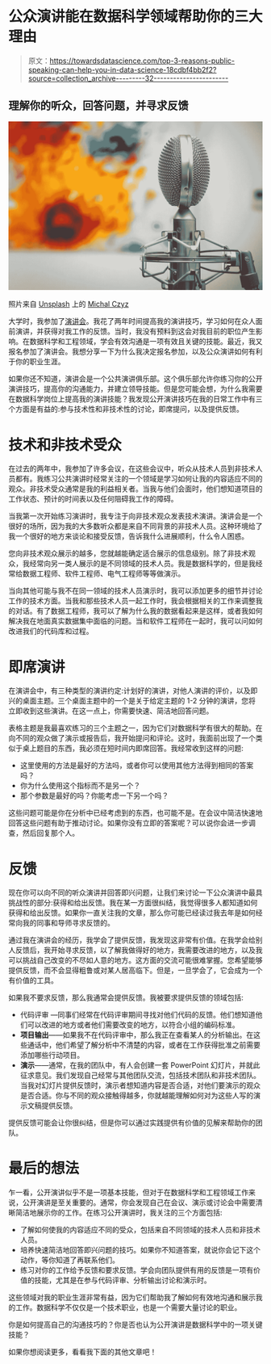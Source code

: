 # 公众演讲能在数据科学领域帮助你的三大理由

> 原文：<https://towardsdatascience.com/top-3-reasons-public-speaking-can-help-you-in-data-science-18cdbf4bb2f2?source=collection_archive---------32----------------------->

## 理解你的听众，回答问题，并寻求反馈

![](img/3a0a5bd8e77ada847785ef1354957595.png)

照片来自 [Unsplash](https://unsplash.com/) 上的 [Michal Czyz](https://unsplash.com/@digitalmike)

大学时，我参加了[演讲会](https://www.toastmasters.org/)。我花了两年时间提高我的演讲技巧，学习如何在众人面前演讲，并获得对我工作的反馈。当时，我没有预料到这会对我目前的职位产生影响。在数据科学和工程领域，学会有效沟通是一项有效且关键的技能。最近，我又报名参加了演讲会。我想分享一下为什么我决定报名参加，以及公众演讲如何有利于你的职业生涯。

如果你还不知道，演讲会是一个公共演讲俱乐部。这个俱乐部允许你练习你的公开演讲技巧，提高你的沟通能力，并建立领导技能。但是您可能会想，为什么我需要在数据科学岗位上提高我的演讲技能？我发现公开演讲技巧在我的日常工作中有三个方面是有益的:参与技术性和非技术性的讨论，即席提问，以及提供反馈。

# 技术和非技术受众

在过去的两年中，我参加了许多会议，在这些会议中，听众从技术人员到非技术人员都有。我练习公共演讲时经常关注的一个领域是学习如何让我的内容适应不同的观众。非技术受众通常是我的利益相关者。当我与他们会面时，他们想知道项目的工作状态、预计的时间表以及任何阻碍我工作的障碍。

当我第一次开始练习演讲时，我专注于向非技术观众发表技术演讲。演讲会是一个很好的场所，因为我的大多数听众都是来自不同背景的非技术人员。这种环境给了我一个很好的地方来谈论和接受反馈，告诉我什么进展顺利，什么令人困惑。

您向非技术观众展示的越多，您就越能确定适合展示的信息级别。除了非技术观众，我经常向另一类人展示的是不同领域的技术人员。我是数据科学的，但是我经常给数据工程师、软件工程师、电气工程师等等做演示。

当向其他可能与我不在同一领域的技术人员演示时，我可以添加更多的细节并讨论工作的技术方面。当我和那些技术人员一起工作时，我会根据相关的工作来调整我的对话。有了数据工程师，我可以了解为什么我的数据看起来是这样，或者我如何解决我在地面真实数据集中面临的问题。当和软件工程师在一起时，我可以问如何改进我们的代码库和过程。

# 即席演讲

在演讲会中，有三种类型的演讲约定:计划好的演讲，对他人演讲的评价，以及即兴的桌面主题。三个桌面主题中的一个是关于给定主题的 1-2 分钟的演讲，您将立即收到这些演讲。在这一点上，你需要快速、简洁地回答问题。

表格主题是我最喜欢练习的三个主题之一，因为它们对数据科学有很大的帮助。在向不同的观众做了演示或报告后，我开始提问和评论。这时，我面前出现了一个类似于桌上题目的东西，我必须在短时间内即席回答。我经常收到这样的问题:

*   这里使用的方法是最好的方法吗，或者你可以使用其他方法得到相同的答案吗？
*   你为什么使用这个指标而不是另一个？
*   那个参数是最好的吗？你能考虑一下另一个吗？

这些问题可能是你在分析中已经考虑到的东西，也可能不是。在会议中简洁快速地回答这些问题有助于推动讨论。如果你没有立即的答案呢？可以说你会进一步调查，然后回复那个人。

# 反馈

现在你可以向不同的听众演讲并回答即兴问题，让我们来讨论一下公众演讲中最具挑战性的部分:获得和给出反馈。我在某一方面很纠结，我觉得很多人都知道如何获得和给出反馈。如果你一直关注我的文章，那么你可能已经读过我去年是如何经常向我的同事和导师寻求反馈的。

通过我在演讲会的经历，我学会了提供反馈，我发现这非常有价值。在我学会给别人反馈后，我开始寻求反馈，以了解我做得好的地方，我需要改进的地方，以及我可以挑战自己改变的不尽如人意的地方。这方面的交流可能很难掌握。您希望能够提供反馈，而不会显得粗鲁或对某人居高临下。但是，一旦学会了，它会成为一个有价值的工具。

如果我不要求反馈，那么我通常会提供反馈。我被要求提供反馈的领域包括:

*   代码评审 —同事们经常在代码评审期间寻找对他们代码的反馈。他们想知道他们可以改进的地方或者他们需要改变的地方，以符合小组的编码标准。
*   **项目输出**——如果我不在代码评审中，那么我正在查看某人的分析输出。在这些通话中，他们希望了解分析中不清楚的内容，或者在工作获得批准之前需要添加哪些行动项目。
*   **演示**——通常，在我的团队中，有人会创建一套 PowerPoint 幻灯片，并就此征求意见。我们发现自己经常与其他团队交流，包括技术团队和非技术团队。当我对幻灯片提供反馈时，演示者想知道内容是否合适，对他们要演示的观众是否合适。你与不同的观众接触得越多，你就越能理解如何对为这些人写的演示文稿提供反馈。

提供反馈可能会让你很纠结，但是你可以通过实践提供有价值的见解来帮助你的团队。

# 最后的想法

乍一看，公开演讲似乎不是一项基本技能，但对于在数据科学和工程领域工作来说，公开演讲是至关重要的。通常，你会发现自己在会议、演示或讨论会中需要清晰简洁地展示你的工作。在练习公开演讲时，我关注的三个方面包括:

*   了解如何使我的内容适应不同的受众，包括来自不同领域的技术人员和非技术人员。
*   培养快速简洁地回答即兴问题的技巧。如果你不知道答案，就说你会记下这个动作，等你知道了再联系他们。
*   练习对你的工作给予反馈和要求反馈。学会向团队提供有用的反馈是一项有价值的技能，尤其是在参与代码评审、分析输出讨论和演示时。

这些领域对我的职业生涯非常有益，因为它们帮助我了解如何有效地沟通和展示我的工作。数据科学不仅仅是一个技术职业，也是一个需要大量讨论的职业。

你是如何提高自己的沟通技巧的？你是否也认为公开演讲是数据科学中的一项关键技能？

如果你想阅读更多，看看我下面的其他文章吧！

</top-3-lessons-learned-in-my-journey-to-become-a-data-scientist-d81c29383314>  </remote-work-can-make-it-hard-to-stand-out-as-a-strong-data-scientist-71e9a2a6bc0>  </why-taking-notes-on-your-accomplishments-can-help-your-career-770cfda070b1> 
